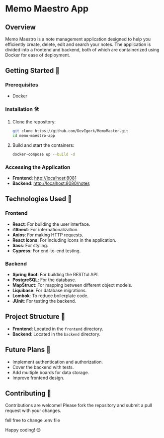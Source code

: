 # Memo Maestro App

## Overview

Memo Maestro is a note management application designed to help you efficiently create, delete, edit and search your notes. The application is divided into a frontend and backend, both of which are containerized using Docker for ease of deployment.

## Getting Started 🚀

### Prerequisites
- Docker

### Installation 🛠️

1. Clone the repository:
    ```bash
    git clone https://github.com/DevIgork/MemoMaster.git
    cd memo-maestro-app
    ```

2. Build and start the containers:
    ```bash
    docker-compose up --build -d
    ```

### Accessing the Application

- **Frontend**: [http://localhost:8081](http://localhost:8081)
- **Backend**: [http://localhost:8080/notes](http://localhost:8080/notes)

## Technologies Used 🧰

### Frontend
- **React**: For building the user interface.
- **i18next**: For internationalization.
- **Axios**: For making HTTP requests.
- **React Icons**: For including icons in the application.
- **Sass**: For styling.
- **Cypress**: For end-to-end testing.

### Backend
- **Spring Boot**: For building the RESTful API.
- **PostgreSQL**: For the database.
- **MapStruct**: For mapping between different object models.
- **Liquibase**: For database migrations.
- **Lombok**: To reduce boilerplate code.
- **JUnit**: For testing the backend.

## Project Structure 📂

- **Frontend**: Located in the `frontend` directory.
- **Backend**: Located in the `backend` directory.

## Future Plans 🌟
- Implement authentication and authorization.
- Cover the backend with tests.
- Add multiple boards for data storage.
- Improve frontend design.

## Contributing 🤝

Contributions are welcome! Please fork the repository and submit a pull request with your changes.

fell free to change .env file

Happy coding! 😊